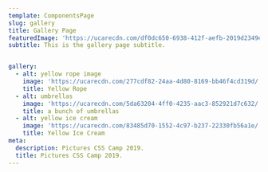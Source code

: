 ```yaml
---
template: ComponentsPage
slug: gallery
title: Gallery Page
featuredImage: 'https://ucarecdn.com/df0dc650-6938-412f-aefb-2019d2349e13/'
subtitle: This is the gallery page subtitle.


gallery:
  - alt: yellow rope image
    image: 'https://ucarecdn.com/277cdf82-24aa-4d80-8169-bb46f4cd319d/'
    title: Yellow Rope
  - alt: umbrellas
    image: 'https://ucarecdn.com/5da63204-4ff0-4235-aac3-852921d7c632/'
    title: a bunch of umbrellas
  - alt: yellow ice cream
    image: 'https://ucarecdn.com/83485d70-1552-4c97-b237-22330fb56a1e/'
    title: Yellow Ice Cream
meta:
  description: Pictures CSS Camp 2019.
  title: Pictures CSS Camp 2019.
---
```

